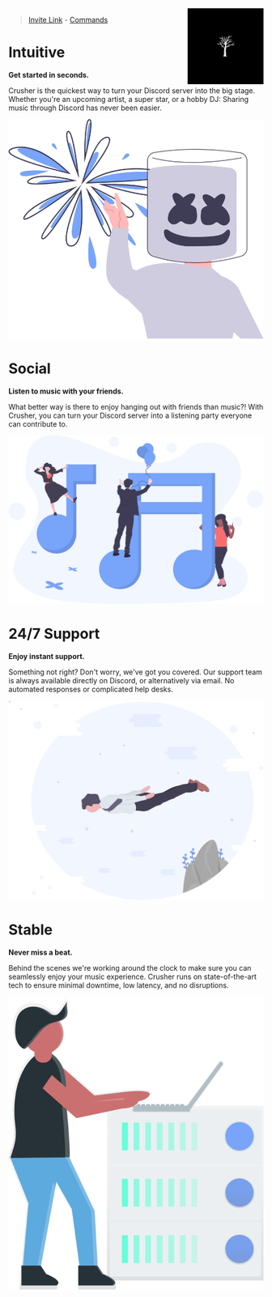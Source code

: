 <img align="right" src="./assets/crusher.png" width="150">

> <a href="https://discord.com/api/oauth2/authorize?client_id=856581397690187778&permissions=8&scope=bot" target="_blank">Invite Link</a> - [Commands](./commands.md)

# Intuitive

**Get started in seconds.**

Crusher is the quickest way to turn your Discord server into the big stage. Whether you're an upcoming artist, a super star, or a hobby DJ: Sharing music through Discord has never been easier.

![intuitive](./assets/intuitive.png)

# Social

**Listen to music with your friends.**

What better way is there to enjoy hanging out with friends than music?! With Crusher, you can turn your Discord server into a listening party everyone can contribute to.

![social](./assets/social.png)

# 24/7 Support

**Enjoy instant support.**

Something not right? Don't worry, we've got you covered. Our support team is always available directly on Discord, or alternatively via email. No automated responses or complicated help desks.

![support](./assets/support.png)

# Stable

**Never miss a beat.**

Behind the scenes we're working around the clock to make sure you can seamlessly enjoy your music experience. Crusher runs on state-of-the-art tech to ensure minimal downtime, low latency, and no disruptions.

![stable](./assets/stable.png)

